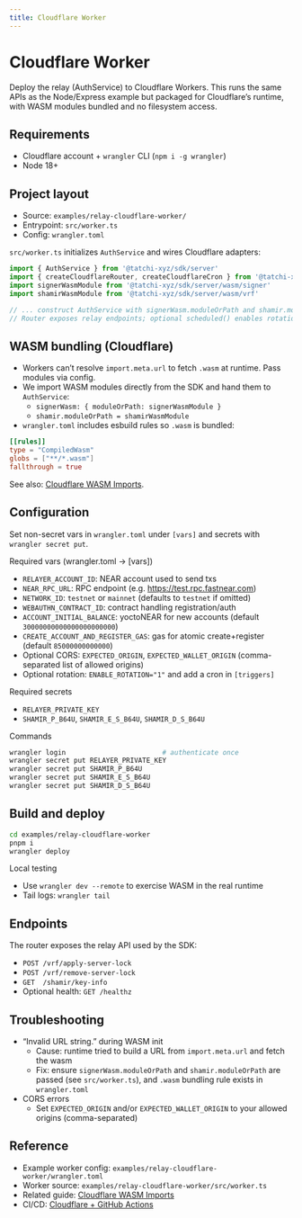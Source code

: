 ```yaml
---
title: Cloudflare Worker
---
```


# Cloudflare Worker

Deploy the relay (AuthService) to Cloudflare Workers. This runs the same APIs as the Node/Express example but packaged for Cloudflare’s runtime, with WASM modules bundled and no filesystem access.

## Requirements

- Cloudflare account + `wrangler` CLI (`npm i -g wrangler`)
- Node 18+

## Project layout

- Source: `examples/relay-cloudflare-worker/`
- Entrypoint: `src/worker.ts`
- Config: `wrangler.toml`

`src/worker.ts` initializes `AuthService` and wires Cloudflare adapters:

```ts
import { AuthService } from '@tatchi-xyz/sdk/server'
import { createCloudflareRouter, createCloudflareCron } from '@tatchi-xyz/sdk/server/router/cloudflare'
import signerWasmModule from '@tatchi-xyz/sdk/server/wasm/signer'
import shamirWasmModule from '@tatchi-xyz/sdk/server/wasm/vrf'

// ... construct AuthService with signerWasm.moduleOrPath and shamir.moduleOrPath
// Router exposes relay endpoints; optional scheduled() enables rotations
```

## WASM bundling (Cloudflare)

- Workers can’t resolve `import.meta.url` to fetch `.wasm` at runtime. Pass modules via config.
- We import WASM modules directly from the SDK and hand them to `AuthService`:
  - `signerWasm: { moduleOrPath: signerWasmModule }`
  - `shamir.moduleOrPath = shamirWasmModule`
- `wrangler.toml` includes esbuild rules so `.wasm` is bundled:

```toml
[[rules]]
type = "CompiledWasm"
globs = ["**/*.wasm"]
fallthrough = true
```

See also: [Cloudflare WASM Imports](/docs/guides/cloudflare-wasm-imports).

## Configuration

Set non-secret vars in `wrangler.toml` under `[vars]` and secrets with `wrangler secret put`.

Required vars (wrangler.toml → [vars])
- `RELAYER_ACCOUNT_ID`: NEAR account used to send txs
- `NEAR_RPC_URL`: RPC endpoint (e.g. https://test.rpc.fastnear.com)
- `NETWORK_ID`: `testnet` or `mainnet` (defaults to `testnet` if omitted)
- `WEBAUTHN_CONTRACT_ID`: contract handling registration/auth
- `ACCOUNT_INITIAL_BALANCE`: yoctoNEAR for new accounts (default `30000000000000000000000`)
- `CREATE_ACCOUNT_AND_REGISTER_GAS`: gas for atomic create+register (default `85000000000000`)
- Optional CORS: `EXPECTED_ORIGIN`, `EXPECTED_WALLET_ORIGIN` (comma-separated list of allowed origins)
- Optional rotation: `ENABLE_ROTATION="1"` and add a cron in `[triggers]`

Required secrets
- `RELAYER_PRIVATE_KEY`
- `SHAMIR_P_B64U`, `SHAMIR_E_S_B64U`, `SHAMIR_D_S_B64U`

Commands
```bash
wrangler login                        # authenticate once
wrangler secret put RELAYER_PRIVATE_KEY
wrangler secret put SHAMIR_P_B64U
wrangler secret put SHAMIR_E_S_B64U
wrangler secret put SHAMIR_D_S_B64U
```

## Build and deploy

```bash
cd examples/relay-cloudflare-worker
pnpm i
wrangler deploy
```

Local testing
- Use `wrangler dev --remote` to exercise WASM in the real runtime
- Tail logs: `wrangler tail`

## Endpoints

The router exposes the relay API used by the SDK:
- `POST /vrf/apply-server-lock`
- `POST /vrf/remove-server-lock`
- `GET  /shamir/key-info`
- Optional health: `GET /healthz`

## Troubleshooting

- “Invalid URL string.” during WASM init
  - Cause: runtime tried to build a URL from `import.meta.url` and fetch the wasm
  - Fix: ensure `signerWasm.moduleOrPath` and `shamir.moduleOrPath` are passed (see `src/worker.ts`), and `.wasm` bundling rule exists in `wrangler.toml`
- CORS errors
  - Set `EXPECTED_ORIGIN` and/or `EXPECTED_WALLET_ORIGIN` to your allowed origins (comma-separated)

## Reference

- Example worker config: `examples/relay-cloudflare-worker/wrangler.toml`
- Worker source: `examples/relay-cloudflare-worker/src/worker.ts`
- Related guide: [Cloudflare WASM Imports](/docs/guides/cloudflare-wasm-imports)
- CI/CD: [Cloudflare + GitHub Actions](/docs/guides/cloudflare-github-actions-setup)

